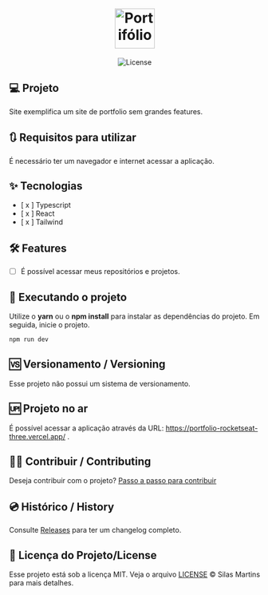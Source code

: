 <h1 align="center">
  <img alt="Portifólio-Rocketseat" height="80" title="Plant Manager" src="./public/favicon.ico" />
</h1>

<p align="center">
  <img alt="License" src="https://img.shields.io/github/license/silasfmartins/portfolio-rocketseat">
</p>


## 💻 Projeto
Site exemplifica um site de portfolio sem grandes features.

## 🔃 Requisitos para utilizar

É necessário ter um navegador e internet acessar a aplicação.

## ✨ Tecnologias

-   [ x ] Typescript
-   [ x ] React
-   [ x ] Tailwind


## :hammer_and_wrench: Features 

-   [ ] É possível acessar meus repositórios e projetos.

## 📲 Executando o projeto

Utilize o **yarn** ou o **npm install** para instalar as dependências do projeto.
Em seguida, inicie o projeto.

```cl
npm run dev
```

## 🆚 Versionamento / Versioning

Esse projeto não possui um sistema de versionamento.

## 🆙 Projeto no ar

É possível acessar a aplicação através da URL: https://portfolio-rocketseat-three.vercel.app/ .

## 👨‍💻 Contribuir / Contributing

Deseja contribuir com o projeto? [Passo a passo para contribuir](https://github.com/silasfmartins/portfolio-rocketseat/blob/master/Contributing.md)

## 💿 Histórico / History

Consulte [Releases](https://github.com/silasfmartins/portfolio-rocketseat/releases) para ter um changelog completo.

## 📄 Licença do Projeto/License

Esse projeto está sob a licença MIT. Veja o arquivo [LICENSE](https://github.com/silasfmartins/portfolio-rocketseat/blob/main/LICENSE) © Silas Martins para mais detalhes.

<br />